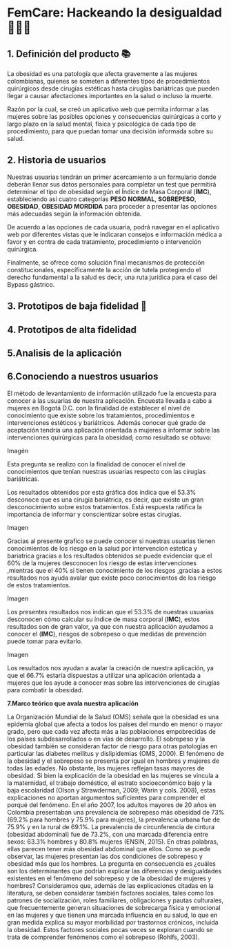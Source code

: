 # FemCare: Hackeando la desigualdad 👩🏻‍💻


## 1. Definición del producto 📚

La obesidad es una patología que afecta gravemente a las mujeres colombianas, quienes se someten a diferentes tipos de procedimientos quirúrgicos desde cirugías estéticas hasta cirugías bariátricas que pueden llegar a causar afectaciones importantes en la salud o incluso la muerte.

Razón por la cual, se creó un aplicativo web que permita informar a las mujeres sobre las posibles opciones y consecuencias quirúrgicas a corto y largo plazo en la salud mental, física y psicológica de cada tipo de procedimiento, para que puedan tomar una decisión informada sobre su salud.

## 2. Historia de usuarios

Nuestras usuarias tendrán un primer acercamiento a un formulario donde deberán llenar sus datos personales para completar un test que permitirá determinar el tipo de obesidad según el Índice de Masa Corporal (**IMC**), 
estableciendo así cuatro categorías **PESO NORMAL**, **SOBREPESO**, **OBESIDAD**, **OBESIDAD MORDIDA** para proceder a presentar las opciones más adecuadas según la información obtenida. 

De acuerdo a las opciones de cada usuaria, podrá navegar en el aplicativo web por diferentes vistas que le indicaran consejos e información médica a favor y en contra de cada tratamiento, procedimiento o intervención quirúrgica. 

Finalmente, se ofrece como solución final mecanismos de protección constitucionales, específicamente la acción de tutela protegiendo el derecho fundamental a la salud es decir, una ruta jurídica para el caso del Bypass gástrico. 

## 3. Prototipos de baja fidelidad 📝

## 4. Prototipos de alta fidelidad


## 5.Analisis de la aplicación


## 6.Conociendo a nuestros usuarios

El método de levantamiento de información utilizado fue la encuesta para conocer a las usuarias de nuestra aplicación.
Encuesta llevada a cabo a mujeres en Bogotá D.C. con la finalidad de establecer el nivel de conocimiento que existe sobre los tratamientos, procedimientos e intervenciones estéticos y bariátricos.
Además conocer qué grado de aceptación tendría una aplicación orientada a mujeres a informar sobre las intervenciones quirúrgicas para la obesidad; como resultado se obtuvo:

 Imagén
 
Esta pregunta se realizo con la finalidad de conocer el nivel de conocimientos que tenían nuestras usuarias respecto con las cirugías bariátricas.

Los resultados obtenidos por esta gráfica dos indica que el 53.3% desconoce que es una cirugía bariátrica, es decir, que existe un gran desconocimiento sobre estos tratamientos. Está respuesta ratifica la importancia de informar y conscientizar sobre estas cirugías.

Imagen

Gracias al presente grafico se puede conocer si nuestras usuarias tienen conocimientos de los riesgo en la salud por intervencion estetica y bariatrica  gracias a los resultados obtenidos se puede evidenciar que el 60% de la mujeres desconocen los riesgo de estas intervenciones ,mientras que el 40% si tienen conocimiento de los riesgos ,gracias a estos resultados nos ayuda avalar que existe poco conocimientos de los riesgo de estos tratamientos.

Imagen

Los presentes resultados nos indican que el 53.3% de nuestras usuarias desconocen cómo calcular su índice de masa corporal (**IMC**), estos resultados son de gran valor, ya que con nuestra aplicación ayudamos a conocer el (**IMC**),  riesgos de sobrepeso o que medidas de prevención puede tomar para evitarlo.

Imagen

Los resultados nos ayudan a avalar la creación de nuestra aplicación,  ya que el 66.7% estaría dispuestas a utilizar una aplicación orientada a mujeres que los ayude a conocer mas sobre las intervenciones de cirugías para combatir la obesidad.

**7.Marco teórico que avala nuestra aplicación**

La Organización Mundial de la Salud (OMS) señala que la obesidad es una epidemia global que afecta a todos los países del mundo en menor o mayor grado, pero que cada vez afecta más a las poblaciones empobrecidas de los países subdesarrollados o en vías de desarrollo. El sobrepeso y la obesidad también se consideran factor de riesgo para otras patologías en particular las diabetes mellitus y dislipidemias (OMS, 2000). El fenómeno de la obesidad y el sobrepeso se presenta por igual en hombres y mujeres de todas las edades. No obstante, las mujeres reflejan tasas mayores de obesidad. Si bien la explicación de la obesidad en las mujeres se vincula a la maternidad, el trabajo doméstico, el estrato socioeconómico bajo y la baja escolaridad (Olson y Strawderman, 2009; Warin y cols. 2008), estas explicaciones no aportan argumentos suficientes para comprender el porqué del fenómeno. En el año 2007, los adultos mayores de 20 años en Colombia presentaban una prevalencia de sobrepeso más obesidad de 73% (69.2% para hombres y 75.9% para mujeres), la prevalencia urbana fue de 75.9% y en la rural de 69.1%. La prevalencia de circunferencia de cintura (obesidad abdominal) fue de 73.2%, con una marcada diferencia entre sexos: 63.3% hombres y 80.8% mujeres (ENSIN, 2015). En otras palabras, ellas parecen tener más obesidad abdominal que ellos. Como se puede observar, las mujeres presentan las dos condiciones de sobrepeso y obesidad más que los hombres. La pregunta en consecuencia es ¿cuáles son los determinantes que podrían explicar las diferencias y desigualdades existentes en el fenómeno del sobrepeso y de la obesidad de mujeres y hombres? Consideramos que, además de las explicaciones citadas en la literatura, se deben considerar también factores sociales, tales como los patrones de socialización, roles familiares, obligaciones y pautas culturales, que frecuentemente generan situaciones de sobrecarga física y emocional en las mujeres y que tienen una marcada influencia en su salud, lo que en gran medida explica su mayor morbilidad por trastornos crónicos, incluida la obesidad. Estos factores sociales pocas veces se exploran cuando se trata de comprender fenómenos como el sobrepeso (Rohlfs, 2003).


